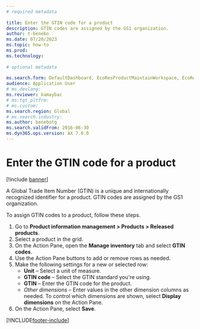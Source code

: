 ```yaml
--- 
# required metadata 
 
title: Enter the GTIN code for a product
description: GTIN codes are assigned by the GS1 organization. 
author: t-benebo
ms.date: 07/20/2023
ms.topic: how-to 
ms.prod:  
ms.technology:  
 
# optional metadata 
 
ms.search.form: DefaultDashboard, EcoResProductMaintainWorkspace, EcoResProductOpenCasesFormPart, EcoResProductDetailsExtended, InventItemGTIN, UnitOfMeasureLookup   
audience: Application User 
# ms.devlang:  
ms.reviewer: kamaybac
# ms.tgt_pltfrm:  
# ms.custom:  
ms.search.region: Global
# ms.search.industry: 
ms.author: benebotg
ms.search.validFrom: 2016-06-30 
ms.dyn365.ops.version: AX 7.0.0 
---
```

# Enter the GTIN code for a product

[!include [banner](../../includes/banner.md)]

A Global Trade Item Number (GTIN) is a unique and internationally recognized identifier for a product. GTIN codes are assigned by the GS1 organization.

To assign GTIN codes to a product, follow these steps.

1. Go to **Product information management \> Products \> Released products**.
1. Select a product in the grid.
1. On the Action Pane, open the **Manage inventory** tab and select **GTIN codes**.
1. Use the Action Pane buttons to add or remove rows as needed.
1. Make the following settings for a new or selected row:
    - **Unit** – Select a unit of measure.
    - **GTIN code** – Select the GTIN standard you're using.
    - **GTIN** – Enter the GTIN code for the product.
    - *Other dimensions* – Enter values in the other dimension columns as needed. To control which dimensions are shown, select **Display dimensions** on the Action Pane.
1. On the Action Pane, select **Save**.

[!INCLUDE[footer-include](../../../includes/footer-banner.md)]